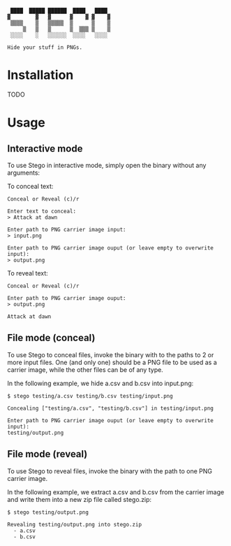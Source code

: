 ```
 ████  █████ ██████  ████   ████  
▓        ▓   ▓      ▓    ▓ ▓    ▓ 
 ▒▒▒▒    ▒   ▒▒▒▒▒  ▒      ▒    ▒ 
     ▒   ▒   ▒      ▒  ▒▒▒ ▒    ▒ 
 ░░░░    ░   ░░░░░░  ░░░░   ░░░░ 

Hide your stuff in PNGs.
```

# Installation

TODO

# Usage

## Interactive mode

To use Stego in interactive mode, simply open the binary without any arguments:

To conceal text:

```
Conceal or Reveal (c)/r

Enter text to conceal:
> Attack at dawn

Enter path to PNG carrier image input:
> input.png

Enter path to PNG carrier image ouput (or leave empty to overwrite input):
> output.png
```

To reveal text:

```
Conceal or Reveal (c)/r

Enter path to PNG carrier image ouput:
> output.png

Attack at dawn
```

## File mode (conceal)

To use Stego to conceal files, invoke the binary with to the paths to 2 or more input files. One (and only one) should be a PNG file to be used as a carrier image, while the other files can be of any type.

In the following example, we hide a.csv and b.csv into input.png:

```
$ stego testing/a.csv testing/b.csv testing/input.png

Concealing ["testing/a.csv", "testing/b.csv"] in testing/input.png

Enter path to PNG carrier image ouput (or leave empty to overwrite input):
testing/output.png
```

## File mode (reveal)

To use Stego to reveal files, invoke the binary with the path to one PNG carrier image.

In the following example, we extract a.csv and b.csv from the carrier image and write them into a new zip file called stego.zip:

```
$ stego testing/output.png

Revealing testing/output.png into stego.zip
  - a.csv
  - b.csv
```